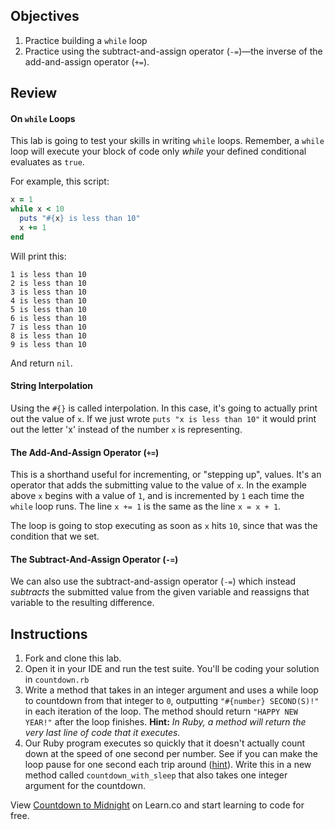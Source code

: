 

## Objectives

1. Practice building a `while` loop
2. Practice using the subtract-and-assign operator (`-=`)—the inverse of the add-and-assign operator (`+=`). 

## Review 

#### On `while` Loops

This lab is going to test your skills in writing `while` loops. Remember, a `while` loop will execute your block of code only *while* your defined conditional evaluates as `true`. 

For example, this script:

```ruby
x = 1
while x < 10
  puts "#{x} is less than 10"
  x += 1
end
```
Will print this:

```
1 is less than 10
2 is less than 10
3 is less than 10
4 is less than 10
5 is less than 10
6 is less than 10
7 is less than 10
8 is less than 10
9 is less than 10
```
And return `nil`.

#### String Interpolation

Using the `#{}` is called interpolation. In this case, it's going to actually print out the value of `x`. If we just wrote `puts "x is less than 10"` it would print out the letter 'x' instead of the number `x` is representing.

#### The Add-And-Assign Operator (`+=`)

This is a shorthand useful for incrementing, or "stepping up", values. It's an operator that adds the submitting value to the value of `x`. In the example above `x` begins with a value of `1`, and is incremented by `1` each time the `while` loop runs. The line `x += 1` is the same as the line `x = x + 1`. 

The loop is going to stop executing as soon as `x` hits `10`, since that was the condition that we set.

#### The Subtract-And-Assign Operator (`-=`)

We can also use the subtract-and-assign operator (`-=`) which instead *subtracts* the submitted value from the given variable and reassigns that variable to the resulting difference.

## Instructions

1. Fork and clone this lab. 
2. Open it in your IDE and run the test suite. You'll be coding your solution in `countdown.rb`
3. Write a method that takes in an integer argument and uses a while loop to countdown from that integer to `0`, outputting `"#{number} SECOND(S)!"` in each iteration of the loop. The method should return `"HAPPY NEW YEAR!"` after the loop finishes. **Hint:** *In Ruby, a method will return the very last line of code that it executes.*
4. Our Ruby program executes so quickly that it doesn't actually count down at the speed of one second per number. See if you can make the loop pause for one second each trip around ([hint](http://stackoverflow.com/questions/1329967/tell-ruby-program-to-wait-some-amount-of-time)). Write this in a new method called `countdown_with_sleep` that also takes one integer argument for the countdown.
<p data-visibility='hidden'>View <a href='https://learn.co/lessons/countdown-to-midnight' title='Countdown to Midnight'>Countdown to Midnight</a> on Learn.co and start learning to code for free.</p>
